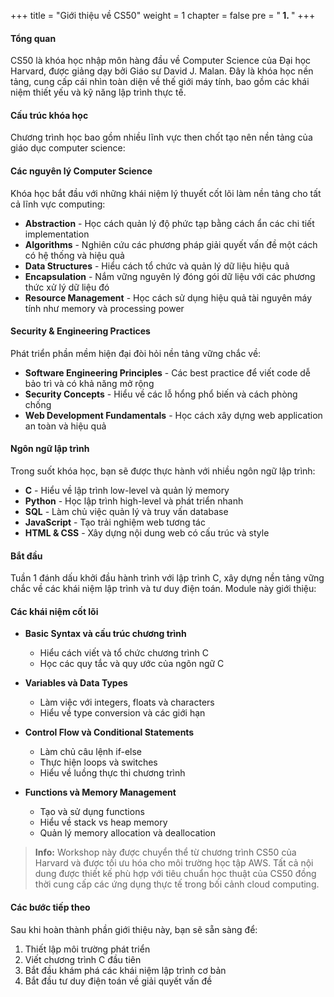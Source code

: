 +++
title = "Giới thiệu về CS50" 
weight = 1
chapter = false
pre = "<b> 1. </b>"
+++

#### Tổng quan

CS50 là khóa học nhập môn hàng đầu về Computer Science của Đại học Harvard, được giảng dạy bởi Giáo sư David J. Malan. Đây là khóa học nền tảng, cung cấp cái nhìn toàn diện về thế giới máy tính, bao gồm các khái niệm thiết yếu và kỹ năng lập trình thực tế.

#### Cấu trúc khóa học

Chương trình học bao gồm nhiều lĩnh vực then chốt tạo nên nền tảng của giáo dục computer science:

#### Các nguyên lý Computer Science

Khóa học bắt đầu với những khái niệm lý thuyết cốt lõi làm nền tảng cho tất cả lĩnh vực computing:

* **Abstraction** - Học cách quản lý độ phức tạp bằng cách ẩn các chi tiết implementation
* **Algorithms** - Nghiên cứu các phương pháp giải quyết vấn đề một cách có hệ thống và hiệu quả
* **Data Structures** - Hiểu cách tổ chức và quản lý dữ liệu hiệu quả
* **Encapsulation** - Nắm vững nguyên lý đóng gói dữ liệu với các phương thức xử lý dữ liệu đó
* **Resource Management** - Học cách sử dụng hiệu quả tài nguyên máy tính như memory và processing power

#### Security & Engineering Practices

Phát triển phần mềm hiện đại đòi hỏi nền tảng vững chắc về:

* **Software Engineering Principles** - Các best practice để viết code dễ bảo trì và có khả năng mở rộng
* **Security Concepts** - Hiểu về các lỗ hổng phổ biến và cách phòng chống
* **Web Development Fundamentals** - Học cách xây dựng web application an toàn và hiệu quả

#### Ngôn ngữ lập trình

Trong suốt khóa học, bạn sẽ được thực hành với nhiều ngôn ngữ lập trình:

* **C** - Hiểu về lập trình low-level và quản lý memory
* **Python** - Học lập trình high-level và phát triển nhanh
* **SQL** - Làm chủ việc quản lý và truy vấn database  
* **JavaScript** - Tạo trải nghiệm web tương tác
* **HTML & CSS** - Xây dựng nội dung web có cấu trúc và style

#### Bắt đầu

Tuần 1 đánh dấu khởi đầu hành trình với lập trình C, xây dựng nền tảng vững chắc về các khái niệm lập trình và tư duy điện toán. Module này giới thiệu:

#### Các khái niệm cốt lõi

* **Basic Syntax và cấu trúc chương trình**
  - Hiểu cách viết và tổ chức chương trình C
  - Học các quy tắc và quy ước của ngôn ngữ C

* **Variables và Data Types**
  - Làm việc với integers, floats và characters
  - Hiểu về type conversion và các giới hạn

* **Control Flow và Conditional Statements**
  - Làm chủ câu lệnh if-else 
  - Thực hiện loops và switches
  - Hiểu về luồng thực thi chương trình

* **Functions và Memory Management**
  - Tạo và sử dụng functions
  - Hiểu về stack vs heap memory
  - Quản lý memory allocation và deallocation

> **Info:** Workshop này được chuyển thể từ chương trình CS50 của Harvard và được tối ưu hóa cho môi trường học tập AWS. Tất cả nội dung được thiết kế phù hợp với tiêu chuẩn học thuật của CS50 đồng thời cung cấp các ứng dụng thực tế trong bối cảnh cloud computing.

#### Các bước tiếp theo

Sau khi hoàn thành phần giới thiệu này, bạn sẽ sẵn sàng để:

1. Thiết lập môi trường phát triển
2. Viết chương trình C đầu tiên
3. Bắt đầu khám phá các khái niệm lập trình cơ bản
4. Bắt đầu tư duy điện toán về giải quyết vấn đề